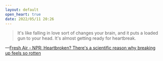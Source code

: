 ```yaml
---
layout: default
open_heart: true
date: 2022/05/11 20:26
---
```


> It's like falling in love sort of changes your brain, and it puts a loaded gun to your head. It's almost getting ready for heartbreak.

—[Fresh Air - NPR: Heartbroken? There's a scientific reason why breaking up feels so rotten](https://www.npr.org/sections/health-shots/2022/02/01/1077235872/heartbroken-theres-a-scientific-reason-why-breaking-up-feels-so-rotten)
